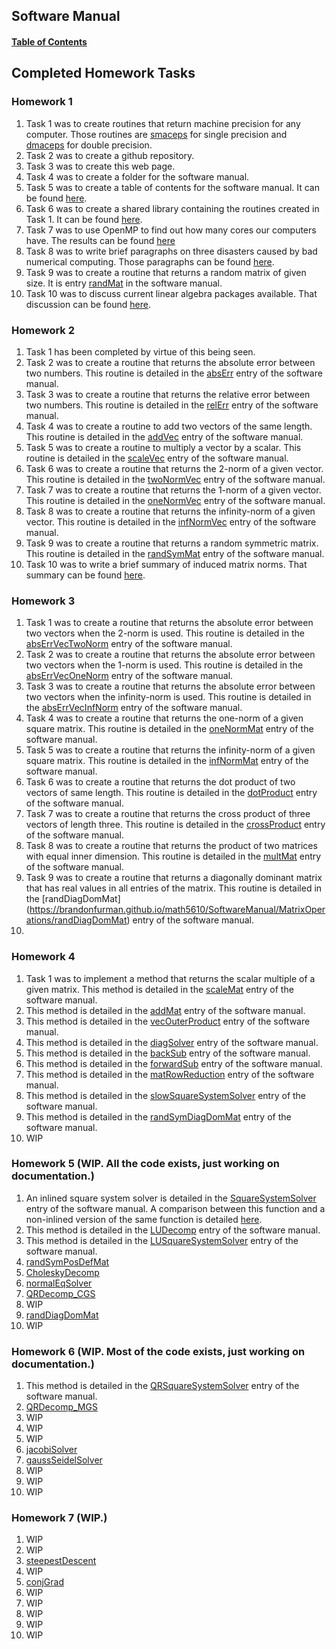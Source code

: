 ## Software Manual

#### [Table of Contents](https://brandonfurman.github.io/math5610/SoftwareManual/SoftwareManualTableOfContents)

## Completed Homework Tasks

### Homework 1

1. Task 1 was to create routines that return machine precision for any computer. Those routines are [smaceps](https://brandonfurman.github.io/math5610/SoftwareManual/OtherRoutines/smaceps) for single precision and [dmaceps](https://brandonfurman.github.io/math5610/SoftwareManual/OtherRoutines/dmaceps) for double precision.
2. Task 2 was to create a github repository.
3. Task 3 was to create this web page. 
4. Task 4 was to create a folder for the software manual.
5. Task 5 was to create a table of contents for the software manual. It can be found [here](https://brandonfurman.github.io/math5610/SoftwareManual/SoftwareManualTableOfContents).
6. Task 6 was to create a shared library containing the routines created in Task 1. It can be found [here](https://brandonfurman.github.io/math5610/homework/homework1/task6/task6).
7. Task 7 was to use OpenMP to find out how many cores our computers have. The results can be found [here](https://brandonfurman.github.io/math5610/homework/homework1/task7/task7)
8. Task 8 was to write brief paragraphs on three disasters caused by bad numerical computing. Those paragraphs can be found [here](https://brandonfurman.github.io/math5610/homework/homework1/task8/task8).
9. Task 9 was to create a routine that returns a random matrix of given size. It is entry [randMat](https://brandonfurman.github.io/math5610/SoftwareManual/MatrixOperations/randMat) in the software manual.
10. Task 10 was to discuss current linear algebra packages available. That discussion can be found [here](https://brandonfurman.github.io/math5610/homework/homework1/task10/task10).

### Homework 2

1. Task 1 has been completed by virtue of this being seen.
2. Task 2 was to create a routine that returns the absolute error between two numbers. This routine is detailed in the [absErr](https://brandonfurman.github.io/math5610/SoftwareManual/OtherRoutines/absErr) entry of the software manual.
3. Task 3 was to create a routine that returns the relative error between two numbers. This routine is detailed in the [relErr](https://brandonfurman.github.io/math5610/SoftwareManual/OtherRoutines/relErr) entry of the software manual.
4. Task 4 was to create a routine to add two vectors of the same length. This routine is detailed in the [addVec](https://brandonfurman.github.io/math5610/SoftwareManual/VectorOperations/addVec) entry of the software manual.
5. Task 5 was to create a routine to multiply a vector by a scalar. This routine is detailed in the [scaleVec](https://brandonfurman.github.io/math5610/SoftwareManual/VectorOperations/scaleVec) entry of the software manual.
6. Task 6 was to create a routine that returns the 2-norm of a given vector. This routine is detailed in the [twoNormVec](https://brandonfurman.github.io/math5610/SoftwareManual/VectorOperations/twoNormVec) entry of the software manual.
7. Task 7 was to create a routine that returns the 1-norm of a given vector. This routine is detailed in the [oneNormVec](https://brandonfurman.github.io/math5610/SoftwareManual/VectorOperations/oneNormVec) entry of the software manual.
8. Task 8 was to create a routine that returns the infinity-norm of a given vector. This routine is detailed in the [infNormVec](https://brandonfurman.github.io/math5610/SoftwareManual/VectorOperations/infNormVec) entry of the software manual.
9. Task 9 was to create a routine that returns a random symmetric matrix. This routine is detailed in the [randSymMat](https://brandonfurman.github.io/math5610/SoftwareManual/MatrixOperations/randSymMat) entry of the software manual.
10. Task 10 was to write a brief summary of induced matrix norms. That summary can be found [here](https://brandonfurman.github.io/math5610/homework/homework2/task10/task10).

### Homework 3

1. Task 1 was to create a routine that returns the absolute error between two vectors when the 2-norm is used. This routine is detailed in the [absErrVecTwoNorm](https://brandonfurman.github.io/math5610/SoftwareManual/VectorOperations/absErrVecTwoNorm) entry of the software manual.
2. Task 2 was to create a routine that returns the absolute error between two vectors when the 1-norm is used. This routine is detailed in the [absErrVecOneNorm](https://brandonfurman.github.io/math5610/SoftwareManual/VectorOperations/absErrVecOneNorm) entry of the software manual.
3. Task 3 was to create a routine that returns the absolute error between two vectors when the infinity-norm is used. This routine is detailed in the [absErrVecInfNorm](https://brandonfurman.github.io/math5610/SoftwareManual/VectorOperations/absErrVecInfNorm) entry of the software manual.
4. Task 4 was to create a routine that returns the one-norm of a given square matrix. This routine is detailed in the [oneNormMat](https://brandonfurman.github.io/math5610/SoftwareManual/MatrixOperations/oneNormMat) entry of the software manual.
5. Task 5 was to create a routine that returns the infinity-norm of a given square matrix. This routine is detailed in the [infNormMat](https://brandonfurman.github.io/math5610/SoftwareManual/MatrixOperations/infNormMat) entry of the software manual.
6. Task 6 was to create a routine that returns the dot product of two vectors of same length. This routine is detailed in the [dotProduct](https://brandonfurman.github.io/math5610/SoftwareManual/VectorOperations/dotProduct) entry of the software manual.
7. Task 7 was to create a routine that returns the cross product of three vectors of length three. This routine is detailed in the [crossProduct](https://brandonfurman.github.io/math5610/SoftwareManual/VectorOperations/crossProduct) entry of the software manual.
8. Task 8 was to create a routine that returns the product of two matrices with equal inner dimension. This routine is detailed in the [multMat](https://brandonfurman.github.io/math5610/SoftwareManual/MatrixOperations/multMat) entry of the software manual.
9. Task 9 was to create a routine that returns a diagonally dominant matrix that has real values in all entries of the matrix. This routine is detailed in the [randDiagDomMat] (https://brandonfurman.github.io/math5610/SoftwareManual/MatrixOperations/randDiagDomMat) entry of the software manual.
10.

### Homework 4

1. Task 1 was to implement a method that returns the scalar multiple of a given matrix. This method is detailed in the [scaleMat](https://brandonfurman.github.io/math5610/SoftwareManual/MatrixOperations/scaleMat) entry of the software manual.
2. This method is detailed in the [addMat](https://brandonfurman.github.io/math5610/SoftwareManual/MatrixOperations/addMat) entry of the software manual.
3. This method is detailed in the [vecOuterProduct](https://brandonfurman.github.io/math5610/SoftwareManual/VectorOperations/vecOuterProduct) entry of the software manual.
4. This method is detailed in the [diagSolver](https://brandonfurman.github.io/math5610/SoftwareManual/SolverRoutines/diagSolver) entry of the software manual.
5. This method is detailed in the [backSub](https://brandonfurman.github.io/math5610/SoftwareManual/SolverRoutines/backSub) entry of the software manual.
6. This method is detailed in the [forwardSub](https://brandonfurman.github.io/math5610/SoftwareManual/SolverRoutines/forwardSub) entry of the software manual.
7. This method is detailed in the [matRowReduction](https://brandonfurman.github.io/math5610/SoftwareManual/SolverRoutines/matRowReduction) entry of the software manual.
8. This method is detailed in the [slowSquareSystemSolver](https://brandonfurman.github.io/math5610/SoftwareManual/SolverRoutines/slowSquareSystemSolver) entry of the software manual.
9. This method is detailed in the [randSymDiagDomMat](https://brandonfurman.github.io/math5610/SoftwareManual/MatrixOperations/randSymDiagDomMat) entry of the software manual.
10. WIP

### Homework 5 (WIP. All the code exists, just working on documentation.)

1. An inlined square system solver is detailed in the [SquareSystemSolver](https://brandonfurman.github.io/math5610/SoftwareManual/SolverRoutines/SquareSystemSolver) entry of the software manual. A comparison between this function and a non-inlined version of the same function is detailed [here](https://brandonfurman.github.io/math5610/homework/homework5/SquareSystemSolverComparison).
2. This method is detailed in the [LUDecomp](https://brandonfurman.github.io/math5610/SoftwareManual/MatrixDecompositions/LUFactorizer) entry of the software manual.
3. This method is detailed in the [LUSquareSystemSolver](https://brandonfurman.github.io/math5610/SoftwareManual/SolverRoutines/LUSquareSystemSolver) entry of the software manual.
4. [randSymPosDefMat](https://brandonfurman.github.io/math5610/SoftwareManual/MatrixGenerators/randSymPosDefMat)
5. [CholeskyDecomp](https://brandonfurman.github.io/math5610/SoftwareManual/MatrixDecompositions/CholeskyDecomp)
6. [normalEqSolver](https://brandonfurman.github.io/math5610/SoftwareManual/SolverRoutines/normalEqSolver)
7. [QRDecomp_CGS](https://brandonfurman.github.io/math5610/SoftwareManual/MatrixDecompositions/QRDecomp_CGS)
8. WIP
9. [randDiagDomMat](https://brandonfurman.github.io/math5610/SoftwareManual/MatrixGenerators/randDiagDomMat)
10. WIP

### Homework 6 (WIP. Most of the code exists, just working on documentation.)

1. This method is detailed in the [QRSquareSystemSolver](https://brandonfurman.github.io/math5610/SoftwareManual/SolverRoutines/QRSquareSystemSolver) entry of the software manual.
2. [QRDecomp_MGS](https://brandonfurman.github.io/math5610/SoftwareManual/MatrixDecompositions/QRDecomp_MGS)
3. WIP
4. WIP
5. WIP
6. [jacobiSolver](https://brandonfurman.github.io/math5610/SoftwareManual/SolverRoutines/jacobiSolver)
7. [gaussSeidelSolver](https://brandonfurman.github.io/math5610/SoftwareManual/SolverRoutines/gaussSeidelSolver)
8. WIP
9. WIP
10. WIP

### Homework 7 (WIP.)

1. WIP
2. WIP
3. [steepestDescent](https://brandonfurman.github.io/math5610/SoftwareManual/SolverRoutines/steepestDescent)
4. WIP
5. [conjGrad](https://brandonfurman.github.io/math5610/SoftwareManual/SolverRoutines/conjGrad)
6. WIP
7. WIP
8. WIP 
9. WIP
10. WIP